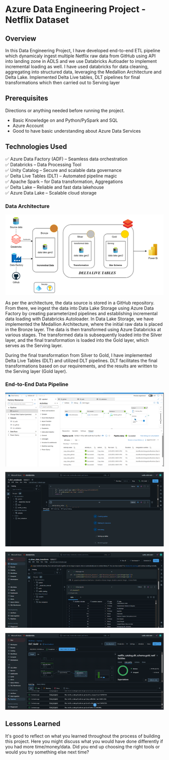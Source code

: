 # Azure Data Engineering Project - Netflix Dataset

## Overview

In this Data Engineering Project, I have developed end-to-end ETL pipeline which dynamicaly ingest multiple Netflix raw data from GitHub using API into landing zone in ADLS and we use Databricks Autloader to implement incremental loading as well. I have used databricks for data cleaning, aggregating into structured data, leveraging the Medallion Architecture and Delta Lake. Implemented Delta Live tables, DLT pipelines for final transformations which then carried out to Serving layer


## Prerequisites

Directions or anything needed before running the project.

- Basic Knowledge on and Python/PySpark and SQL
- Azure Account
- Good to have basic understanding about Azure Data Services

## Technologies Used

✅ Azure Data Factory (ADF) – Seamless data orchestration  
✅ Databricks – Data Processing Tool  
✅ Unity Catalog – Secure and scalable data governance  
✅ Delta Live Tables (DLT) – Automated pipeline magic  
✅ Apache Spark – for Data transformation, Aggregations  
✅ Delta Lake – Reliable and fast data lakehouse  
✅ Azure Data Lake – Scalable cloud storage  

### Data Architecture

![Example architecture image](images/arch.png)

As per the architecture, the data source is stored in a GitHub repository. From there, we ingest the data into Data Lake Storage using Azure Data Factory by creating parameterized pipelines and establishing incremental data loading with Databricks Autoloader. In Data Lake Storage, we have implemented the Medallion Architecture, where the initial raw data is placed in the Bronze layer. The data is then transformed using Azure Databricks at various stages. The transformed data is subsequently loaded into the Silver layer, and the final transformation is loaded into the Gold layer, which serves as the Serving layer.

During the final transformation from Silver to Gold, I have implemented Delta Live Tables (DLT) and utilized DLT pipelines. DLT facilitates the final transformations based on our requirements, and the results are written to the Serving layer (Gold layer).

### End-to-End Data Pipeline

![alt-pipeline-image](images/snip6.png)

![alt-data-visuaization](images/snip7.png)

![alt-data-visuaization](images/snip8.png)

![alt-data-visuaization](images/snip4.png)

## Lessons Learned

It's good to reflect on what you learned throughout the process of building this project. Here you might discuss what you would have done differently if you had more time/money/data. Did you end up choosing the right tools or would you try something else next time?


